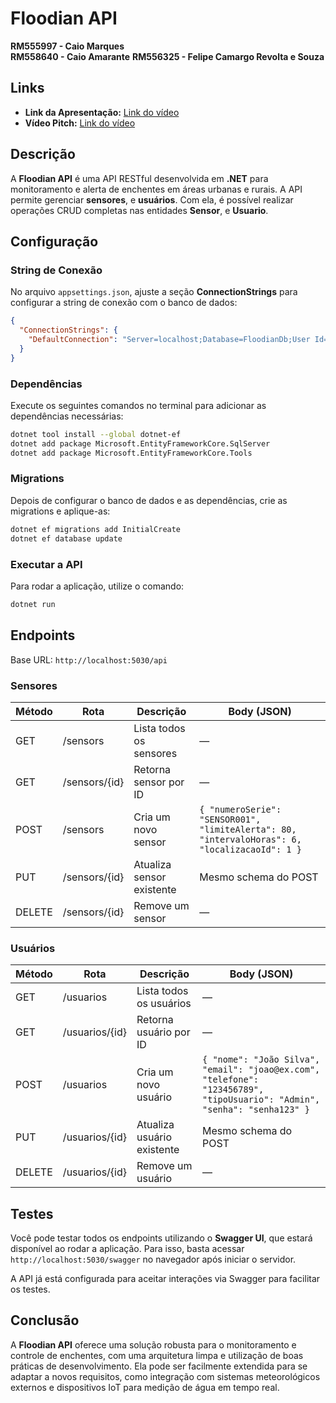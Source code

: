 
# Floodian API
**RM555997 - Caio Marques**  
**RM558640 - Caio Amarante**
**RM556325 - Felipe Camargo Revolta e Souza**  

## Links

- **Link da Apresentação:** [Link do vídeo](URL_DA_DEMONSTRACAO)
- **Vídeo Pitch:** [Link do vídeo](https://youtu.be/Pg6Rxiwu_0o)


## Descrição

A **Floodian API** é uma API RESTful desenvolvida em **.NET** para monitoramento e alerta de enchentes em áreas urbanas e rurais. A API permite gerenciar **sensores**, e **usuários**. Com ela, é possível realizar operações CRUD completas nas entidades **Sensor**, e **Usuario**.
## Configuração

### String de Conexão
No arquivo `appsettings.json`, ajuste a seção **ConnectionStrings** para configurar a string de conexão com o banco de dados:

```json
{
  "ConnectionStrings": {
    "DefaultConnection": "Server=localhost;Database=FloodianDb;User Id=SEU_USUARIO;Password=SUA_SENHA;"
  }
}
```

### Dependências
Execute os seguintes comandos no terminal para adicionar as dependências necessárias:

```bash
dotnet tool install --global dotnet-ef
dotnet add package Microsoft.EntityFrameworkCore.SqlServer
dotnet add package Microsoft.EntityFrameworkCore.Tools
```

### Migrations

Depois de configurar o banco de dados e as dependências, crie as migrations e aplique-as:

```bash
dotnet ef migrations add InitialCreate
dotnet ef database update
```

### Executar a API

Para rodar a aplicação, utilize o comando:

```bash
dotnet run
```

## Endpoints

Base URL: `http://localhost:5030/api`

### Sensores

| Método | Rota            | Descrição                     | Body (JSON)                                                                 |
|--------|-----------------|-------------------------------|-----------------------------------------------------------------------------|
| GET    | /sensors        | Lista todos os sensores       | —                                                                           |
| GET    | /sensors/{id}   | Retorna sensor por ID         | —                                                                           |
| POST   | /sensors        | Cria um novo sensor           | `{ "numeroSerie": "SENSOR001", "limiteAlerta": 80, "intervaloHoras": 6, "localizacaoId": 1 }` |
| PUT    | /sensors/{id}   | Atualiza sensor existente     | Mesmo schema do POST                                                        |
| DELETE | /sensors/{id}   | Remove um sensor              | —                                                                           |


### Usuários

| Método | Rota              | Descrição                      | Body (JSON)                                                                                               |
|--------|-------------------|--------------------------------|-----------------------------------------------------------------------------------------------------------|
| GET    | /usuarios         | Lista todos os usuários        | —                                                                                                         |
| GET    | /usuarios/{id}    | Retorna usuário por ID         | —                                                                                                         |
| POST   | /usuarios         | Cria um novo usuário           | `{ "nome": "João Silva", "email": "joao@ex.com", "telefone": "123456789", "tipoUsuario": "Admin", "senha": "senha123" }` |
| PUT    | /usuarios/{id}    | Atualiza usuário existente     | Mesmo schema do POST                                                                                      |
| DELETE | /usuarios/{id}    | Remove um usuário              | —                                                                                                         |


## Testes

Você pode testar todos os endpoints utilizando o **Swagger UI**, que estará disponível ao rodar a aplicação. Para isso, basta acessar `http://localhost:5030/swagger` no navegador após iniciar o servidor.

A API já está configurada para aceitar interações via Swagger para facilitar os testes.

## Conclusão

A **Floodian API** oferece uma solução robusta para o monitoramento e controle de enchentes, com uma arquitetura limpa e utilização de boas práticas de desenvolvimento. Ela pode ser facilmente extendida para se adaptar a novos requisitos, como integração com sistemas meteorológicos externos e dispositivos IoT para medição de água em tempo real.

